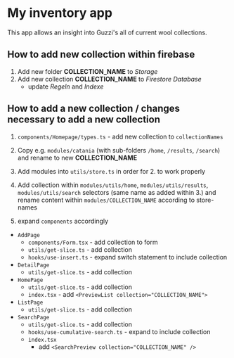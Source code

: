 # My inventory app

This app allows an insight into Guzzi's all of current wool collections.

## How to add new collection within firebase

1. Add new folder **COLLECTION_NAME** to _Storage_
2. Add new collection **COLLECTION_NAME** to _Firestore Database_
   - update _Regeln_ and _Indexe_

## How to add a new collection / changes necessary to add a new collection

1. `components/Homepage/types.ts` - add new collection to `collectionNames`
2. Copy e.g. `modules/catania` (with sub-folders `/home`, `/results`, `/search`) and rename to new **COLLECTION_NAME**

3. Add modules into `utils/store.ts` in order for 2. to work properly

4. Add collection within `modules/utils/home`, `modules/utils/results`, `modules/utils/search` selectors (same name as added within 3.) and rename content within `modules/COLLECTION_NAME` according to store-names

5. expand `components` accordingly

- `AddPage`
  - `components/Form.tsx` - add collection to form
  - `utils/get-slice.ts` - add collection
  - `hooks/use-insert.ts` - expand switch statement to include collection
- `DetailPage`
  - `utils/get-slice.ts` - add collection
- `HomePage`
  - `utils/get-slice.ts` - add collection
  - `index.tsx` - add `<PreviewList collection="COLLECTION_NAME">`
- `ListPage`
  - `utils/get-slice.ts` - add collection
- `SearchPage`
  - `utils/get-slice.ts` - add collection
  - `hooks/use-cumulative-search.ts` - expand to include collection
  - `index.tsx`
    - add `<SearchPreview collection="COLLECTION_NAME" />`
